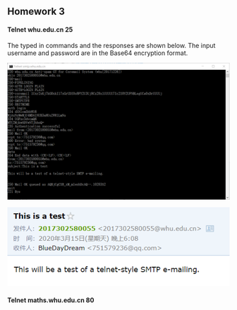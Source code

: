 ## Homework 3

#### Telnet whu.edu.cn 25

The typed in commands and the responses are shown below. The input username and password are in the Base64 encryption format.

![telnet 25](https://github.com/antman9914/CitiChatbot/blob/master/telnet.png?raw=true)

![smtp result](https://github.com/antman9914/CitiChatbot/blob/master/telnet_result1.png?raw=true)

#### Telnet maths.whu.edu.cn 80

